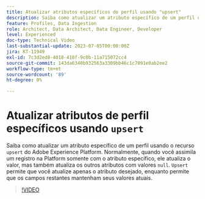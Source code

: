 ```yaml
---
title: Atualizar atributos específicos do perfil usando "upsert"
description: Saiba como atualizar um atributo específico de um perfil usando o recurso "substituir" do Adobe Experience Platform.
feature: Profiles, Data Ingestion
role: Architect, Data Architect, Data Engineer, Developer
level: Experienced
doc-type: Technical Video
last-substantial-update: 2023-07-05T00:00:00Z
jira: KT-11949
exl-id: 7c3d2ed8-4018-418f-9c0b-11a715072cc4
source-git-commit: 143da6340b932563a3309bb46c1c7091e0ab2ee2
workflow-type: tm+mt
source-wordcount: '89'
ht-degree: 0%

---
```


# Atualizar atributos de perfil específicos usando `upsert`

Saiba como atualizar um atributo específico de um perfil usando o recurso `upsert` do Adobe Experience Platform. Normalmente, quando você assimila um registro na Platform somente com o atributo específico, ele atualiza o valor, mas também atualiza os outros atributos com valores `null`. `Upsert` permite que você atualize apenas o atributo desejado, enquanto permite que os campos restantes mantenham seus valores atuais.

>[!VIDEO](https://video.tv.adobe.com/v/3416133/?learn=on)
